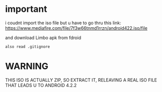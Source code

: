 # important

i coudnt import the iso file but u have to go thru this link:
https://www.mediafire.com/file/7f3w66tnmd1rrzn/android422.iso/file

and download Limbo apk from fdroid

```
also read .gitignore
```



# WARNING 
THIS ISO IS ACTUALLY ZIP, SO EXTRACT IT, RELEAVING A REAL ISO FILE THAT LEADS U TO ANDROID 4.2.2
